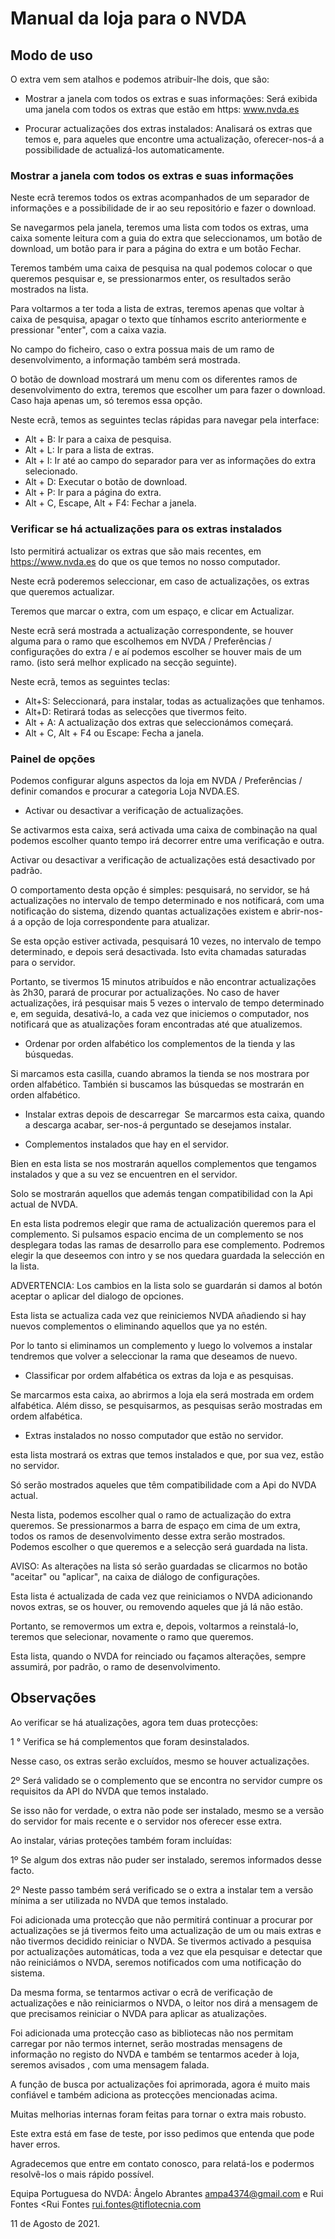 # Manual da loja para o NVDA
## Modo de uso

O extra vem sem atalhos e podemos atribuir-lhe dois, que são:

* Mostrar a janela com todos os extras e suas informações: Será exibida uma janela com todos os extras que estão em https: www.nvda.es

* Procurar actualizações dos extras instalados: Analisará os extras que temos e, para aqueles que  encontre uma actualização, oferecer-nos-á a possibilidade de actualizá-los automaticamente.

### Mostrar a janela com todos os extras e suas informações

Neste ecrã teremos todos os extras acompanhados de um separador de informações e a possibilidade de ir ao seu repositório e fazer o download.

Se navegarmos pela janela, teremos uma lista com todos os extras, uma caixa somente leitura com a guia do extra que seleccionamos, um botão de download, um botão para ir para a página do extra e um botão Fechar.

Teremos também uma caixa de pesquisa na qual podemos colocar o que queremos pesquisar e, se pressionarmos enter, os resultados serão mostrados na lista.

Para voltarmos a ter toda a lista de extras, teremos apenas que voltar à caixa de pesquisa, apagar o texto que tínhamos escrito anteriormente e pressionar "enter", com a caixa vazia.

No campo do ficheiro, caso o extra possua mais de um ramo de desenvolvimento, a informação também será mostrada.

O botão de download mostrará um menu com os diferentes ramos de desenvolvimento do extra, teremos que escolher um para fazer o download. Caso haja apenas um, só teremos essa opção.

Neste ecrã, temos as seguintes teclas rápidas para navegar pela interface:

* Alt + B: Ir para a caixa de pesquisa.
* Alt + L: Ir para a lista de extras.
* Alt + I: Ir até ao campo do separador para ver as informações do extra selecionado.
* Alt + D: Executar o botão de download.
* Alt + P: Ir para a página do extra.
* Alt + C, Escape, Alt + F4: Fechar a janela.

### Verificar se há actualizações para os extras instalados

Isto permitirá actualizar os extras que são mais recentes, em https://www.nvda.es do que os que temos no nosso computador.

Neste ecrã poderemos seleccionar, em caso de actualizações, os extras que queremos actualizar.

Teremos que marcar o extra, com um espaço, e clicar em Actualizar.

Neste ecrã será mostrada a actualização correspondente, se houver alguma para o ramo que escolhemos em NVDA / Preferências / configurações do extra /   e aí podemos escolher se houver mais de um  ramo. (isto será melhor explicado na secção seguinte).

Neste ecrã, temos as seguintes teclas:

* Alt+S: Seleccionará, para instalar, todas as actualizações que tenhamos.
* Alt+D: Retirará todas as selecções que tivermos feito.
* Alt + A: A actualização dos extras que seleccionámos começará.
* Alt + C, Alt + F4 ou Escape: Fecha a janela.


### Painel de opções

Podemos configurar alguns aspectos da loja em NVDA / Preferências / definir comandos e procurar a categoria Loja NVDA.ES.

* Activar ou desactivar a verificação de actualizações.

Se activarmos esta caixa, será activada uma caixa de combinação na qual podemos escolher quanto tempo irá decorrer entre uma verificação e outra.

Activar ou desactivar a verificação de actualizações está desactivado por padrão.

O comportamento desta opção é simples: pesquisará, no servidor, se há actualizações no intervalo de tempo determinado e nos notificará, com uma notificação do sistema, dizendo quantas actualizações existem e abrir-nos-á a opção de loja correspondente para atualizar.

Se esta opção estiver activada, pesquisará 10 vezes, no intervalo de tempo determinado, e depois será desactivada. Isto evita chamadas saturadas para o servidor.

Portanto, se tivermos 15 minutos atribuídos e  não encontrar actualizações às 2h30, parará de procurar por actualizações.
No caso de haver actualizações, irá pesquisar mais 5 vezes o intervalo de tempo determinado e, em seguida, desativá-lo, a cada vez que iniciemos o computador, nos notificará que as atualizações foram encontradas até que atualizemos.

* Ordenar por orden alfabético los complementos de la tienda y las búsquedas.

Si marcamos esta casilla, cuando abramos la tienda se nos mostrara por orden alfabético. También si buscamos las búsquedas se mostrarán en orden alfabético.

* Instalar extras depois de descarregar
 Se marcarmos esta caixa, quando a descarga acabar, ser-nos-á perguntado se desejamos instalar.

* Complementos instalados que hay en el servidor.

Bien en esta lista se nos mostrarán aquellos complementos que tengamos instalados y que a su vez se encuentren en el servidor.

Solo se mostrarán aquellos que además tengan compatibilidad con la Api actual de NVDA.

En esta lista podremos elegir que rama de actualización queremos para el complemento. Si pulsamos espacio encima de un complemento se nos desplegara todas las ramas de desarrollo para ese complemento. Podremos elegir la que deseemos con intro y se nos quedara guardada la selección en la lista.

ADVERTENCIA: Los cambios en la lista solo se guardarán si damos al botón aceptar o aplicar del dialogo de opciones.

Esta lista se actualiza cada vez que reiniciemos NVDA añadiendo si hay nuevos complementos o eliminando aquellos que ya no estén.

Por lo tanto si eliminamos un complemento y luego lo volvemos a instalar tendremos que volver a seleccionar la rama que deseamos de nuevo.

* Classificar por ordem alfabética os extras da loja e as pesquisas.

Se marcarmos esta caixa, ao abrirmos a loja ela será mostrada em ordem alfabética. Além disso, se pesquisarmos, as pesquisas serão mostradas em ordem alfabética.

* Extras instalados no nosso computador que estão no servidor.

esta lista mostrará os extras que temos instalados e que, por sua vez, estão no servidor.

Só serão mostrados aqueles que  têm compatibilidade com a Api do NVDA actual.

Nesta lista, podemos escolher qual o ramo de actualização do extra queremos. Se pressionarmos a barra de espaço em cima de um extra, todos os ramos de desenvolvimento desse extra serão mostrados. Podemos escolher o que queremos   e a selecção será guardada na lista.

AVISO: As alterações na lista só serão guardadas se clicarmos no botão "aceitar" ou "aplicar", na caixa de diálogo de configurações.

Esta lista é actualizada de cada vez que reiniciamos o NVDA adicionando novos extras, se os houver, ou removendo aqueles que já lá não estão.

Portanto, se removermos um  extra e, depois, voltarmos a reinstalá-lo, teremos que selecionar, novamente o ramo que queremos.

Esta lista, quando o NVDA for reinciado ou façamos alterações, sempre assumirá, por padrão, o ramo de desenvolvimento.

## Observações

Ao verificar se há atualizações, agora tem duas protecções:

1 ° Verifica se há complementos que foram desinstalados.

 Nesse caso, os extras  serão excluídos, mesmo se houver actualizações.

2º Será validado se o complemento que se encontra no servidor cumpre os requisitos da API do NVDA que temos instalado.

Se isso não for verdade, o extra não pode ser instalado, mesmo se a versão do servidor for mais recente e o servidor nos oferecer esse extra.

Ao instalar, várias proteções também foram incluídas:

1º Se algum dos extras não puder ser instalado, seremos informados desse facto.

2º Neste passo também será verificado se o extra a instalar tem a versão mínima a ser utilizada no NVDA que temos instalado.

Foi adicionada uma protecção que não permitirá continuar a procurar por actualizações se já tivermos feito uma actualização de um ou mais extras e não tivermos decidido reiniciar o NVDA.
Se tivermos activado a pesquisa por actualizações automáticas, toda a vez que ela pesquisar e detectar que não reiniciámos o NVDA, seremos notificados com uma notificação do sistema.

Da mesma forma, se tentarmos activar o ecrã de verificação de actualizações e não reiniciarmos o NVDA, o leitor nos dirá a mensagem de que precisamos reiniciar o NVDA para aplicar as atualizações.

Foi adicionada uma protecção caso as bibliotecas não nos permitam carregar por não termos internet, serão mostradas mensagens de informação no registo do NVDA e também se tentarmos aceder à loja, seremos avisados , com uma mensagem falada.

A função de busca por actualizações foi aprimorada, agora é muito mais confiável e também adiciona as protecções mencionadas acima.

Muitas melhorias internas foram feitas para tornar o extra mais robusto.

Este extra está em fase de teste, por isso pedimos que entenda que pode haver erros.

Agradecemos  que entre em contato conosco, para relatá-los e podermos resolvê-los o mais rápido possível.

Equipa Portuguesa do NVDA: Ângelo Abrantes <ampa4374@gmail.com> e Rui Fontes <Rui Fontes <rui.fontes@tiflotecnia.com>

11 de Agosto de 2021.